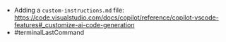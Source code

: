 - Adding a `custom-instructions.md` file: https://code.visualstudio.com/docs/copilot/reference/copilot-vscode-features#_customize-ai-code-generation
- #terminalLastCommand